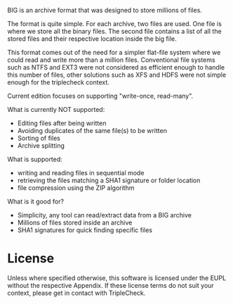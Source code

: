 BIG is an archive format that was designed to store millions of files.

The format is quite simple. For each archive, two files are used. One file
is where we store all the binary files. The second file contains a list of
all the stored files and their respective location inside the big file.

This format comes out of the need for a simpler flat-file system where we
could read and write more than a million files. Conventional file systems
such as NTFS and EXT3 were not considered as efficient enough to handle 
this number of files, other solutions such as XFS and HDFS were not simple
enough for the triplecheck context.

Current edition focuses on supporting "write-once, read-many".

What is currently NOT supported:
- Editing files after being written
- Avoiding duplicates of the same file(s) to be written
- Sorting of files
- Archive splitting

What is supported:
- writing and reading files in sequential mode
- retrieving the files matching a SHA1 signature or folder location
- file compression using the ZIP algorithm 

What is it good for?
- Simplicity, any tool can read/extract data from a BIG archive
- Millions of files stored inside an archive
- SHA1 signatures for quick finding specific files


License
=======
Unless where specified otherwise, this software is licensed under the EUPL 
without the respective Appendix. If these license terms do not suit your context,
 please get in contact with TripleCheck.

